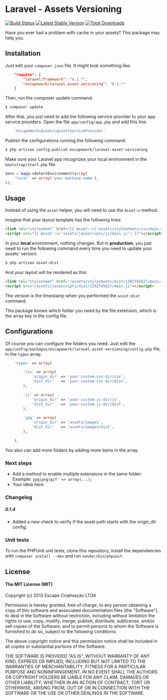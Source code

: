 # Laravel - Assets Versioning

[![Build Status](https://travis-ci.org/EscapeWork/laravel-asset-versioning.png)](http://travis-ci.org/EscapeWork/laravel-asset-versioning) [![Latest Stable Version](https://poser.pugx.org/escapework/laravel-asset-versioning/v/stable.png)](https://packagist.org/packages/escapework/laravel-asset-versioning) [![Total Downloads](https://poser.pugx.org/escapework/laravel-asset-versioning/downloads.png)](https://packagist.org/packages/escapework/laravel-asset-versioning)

Have you ever had a problem with cache in your assets? This package may help you.

## Installation

Just edit your `composer.json` file. It might look something like:

```json
    "require": {
        "laravel/framework": "4.1.*",
        "escapework/laravel-asset-versioning": "0.1.*"
    }
```

Then, run the composer update command:

```bash
$ composer update
```

After that, you just need to add the following service provider to your app service providers. Open the file `app/config/app.php` and add this line:

```php
    'EscapeWork\Assets\AssetsServiceProvider'
```

Publish the configurations running the following command:

```bash
$ php artisan config:publish escapework/laravel-asset-versioning
```

Make sure your Laravel app recognizes your local environment in the `bootstrap/start.php` file.

```php
$env = $app->detectEnvironment(array(
    'local' => array('your-machine-name'),
));
```

## Usage

Instead of using the `asset` helper, you will need to use the `Asset:v` method.

Imagine that your layout template has the following lines:

```html
<link rel="stylesheet" href="{{ Asset::v('assets/stylesheets/css/main.css') }}" />
<script src="{{ Asset::v('assets/javascripts/js/main.js') }}"></script>
```

In your **local** environment, nothing changes. But in **production**, you just need to run the following command every time you need to update your assets' version:

```bash
$ php artisan asset:dist
```

And your layout will be rendered as this:

```html
<link rel="stylesheet" href="/assets/stylesheets/dist/1392745827/main.css" />
<script src="/assets/javascripts/dist/1392745827/main.js"></script>
```

The version is the timestamp when you performed the `asset:dist` command.

This package knows which folder you need by the file extension, which is the array key in the config file.

## Configurations

Of course you can configure the folders you need. Just edit the `app/config/packages/escapework/laravel-asset-versioning/config.php` file, in the `types` array.

```php
    'types' => array(

        'css' => array(
            'origin_dir' => 'your-custom-css-dir/css',
            'dist_dir'   => 'your-custom-css-dir/dist',
        ),

        'js' => array(
            'origin_dir' => 'your-custom-js-dir/js',
            'dist_dir'   => 'your-custom-js-dir/dist',
        ),

        'jpg' => array(
            'origin_dir' => 'assets/images',
            'dist_dir'   => 'assets/images/dist',
        ),

    ),
```

You also can add more folders by adding more items in the array.

### Next steps

* Add a method to enable multiple extensions in the same folder: Example: `jpg|png|gif' => array(...)`;
* Your ideia here.

### Changelog

##### 0.1.4

* Added a new check to verify if the asset path starts with the origin_dir config;

### Unit tests

To run the PHPUnit unit tests, clone this repository, install the dependencies with `composer install --dev` and run `vendor/bin/phpunit`.

## License

#### The MIT License (MIT)

Copyright (c) 2013 Escape Criativação LTDA

Permission is hereby granted, free of charge, to any person obtaining a copy
of this software and associated documentation files (the "Software"), to deal
in the Software without restriction, including without limitation the rights
to use, copy, modify, merge, publish, distribute, sublicense, and/or sell
copies of the Software, and to permit persons to whom the Software is
furnished to do so, subject to the following conditions:

The above copyright notice and this permission notice shall be included in
all copies or substantial portions of the Software.

THE SOFTWARE IS PROVIDED "AS IS", WITHOUT WARRANTY OF ANY KIND, EXPRESS OR
IMPLIED, INCLUDING BUT NOT LIMITED TO THE WARRANTIES OF MERCHANTABILITY,
FITNESS FOR A PARTICULAR PURPOSE AND NONINFRINGEMENT. IN NO EVENT SHALL THE
AUTHORS OR COPYRIGHT HOLDERS BE LIABLE FOR ANY CLAIM, DAMAGES OR OTHER
LIABILITY, WHETHER IN AN ACTION OF CONTRACT, TORT OR OTHERWISE, ARISING FROM,
OUT OF OR IN CONNECTION WITH THE SOFTWARE OR THE USE OR OTHER DEALINGS IN
THE SOFTWARE.
